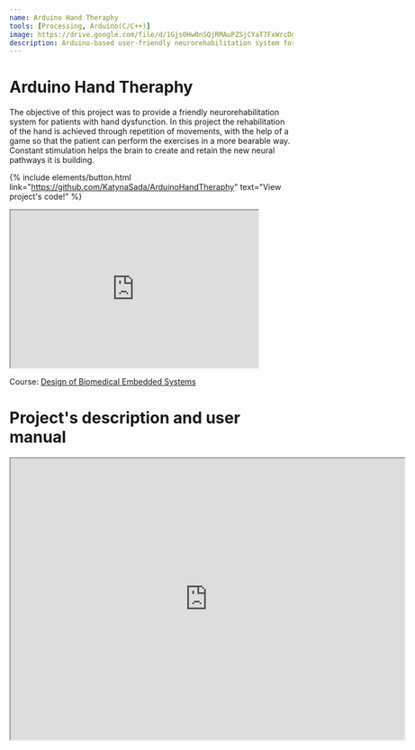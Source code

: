 ```yaml
---
name: Arduino Hand Theraphy
tools: [Processing, Arduino(C/C++)]
image: https://drive.google.com/file/d/1Gjs0Hw0nSQjRMAuPZSjCYaT7FxWrcDg8
description: Arduino-based user-friendly neurorehabilitation system for patients with hand dysfunction.
---
```

# Arduino Hand Theraphy
The objective of this project was to provide a friendly neurorehabilitation system for patients with hand dysfunction. In this project the rehabilitation of the hand is achieved through repetition of movements, with the help of a game so that the patient can perform the exercises in a more bearable way. Constant stimulation helps the brain to create and retain the new neural pathways it is building.

{% include elements/button.html link="https://github.com/KatynaSada/ArduinoHandTheraphy" text="View project's code!" %}

<iframe src="https://drive.google.com/file/d/1Gjs0Hw0nSQjRMAuPZSjCYaT7FxWrcDg8/preview" width="440" height="280" allow="autoplay"></iframe>

Course: [Design of Biomedical Embedded Systems](https://en.unav.edu/web/masters-degree-in-biomedical-engineering/study-program)

# Project's description and user manual
<iframe src="https://drive.google.com/file/d/1G_jroRwIdoFqFrxw7K1S80-fLWdKfvD0/preview" width="700" height="500" allow="autoplay"></iframe>
